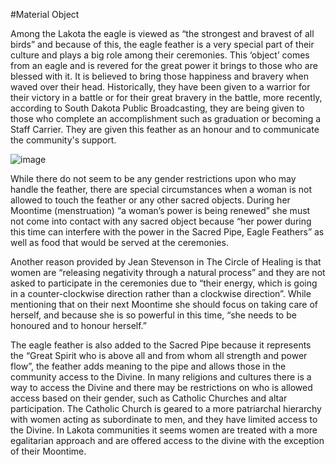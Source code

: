 

#Material Object

Among the Lakota the eagle is viewed as “the strongest and bravest of all birds” and because of this, the eagle feather is a very special part of their culture and plays a big role among their ceremonies. This ‘object’ comes from an eagle and is revered for the great power it brings to those who are blessed with it. It is believed to bring those happiness and bravery when waved over their head. Historically, they have been given to a warrior for their victory in a battle or for their great bravery in the battle, more recently, according to South Dakota Public Broadcasting, they are being given to those who complete an accomplishment such as graduation or becoming a Staff Carrier. They are given this feather as an honour and to communicate the community's support.

![image](https://github.com/user-attachments/assets/0922de76-2cd6-4303-a5d1-581877c8b57b)


While there do not seem to be any gender restrictions upon who may handle the feather, there are special circumstances when a woman is not allowed to touch the feather or any other sacred objects. During her Moontime (menstruation) “a woman’s power is being renewed” she must not come into contact with any sacred object because “her power during this time can interfere with the power in the Sacred Pipe, Eagle Feathers” as well as food that would be served at the ceremonies.

Another reason provided by Jean Stevenson in The Circle of Healing is that women are “releasing negativity through a natural process” and they are not asked to participate in the ceremonies due to “their energy, which is going in a counter-clockwise direction rather than a clockwise direction”. While mentioning that on their next Moontime she should focus on taking care of herself, and because she is so powerful in this time, “she needs to be honoured and to honour herself.”  

The eagle feather is also added to the Sacred Pipe because it represents the “Great Spirit who is above all and from whom all strength and power flow”, the feather adds meaning to the pipe and allows those in the community access to the Divine. In many religions and cultures there is a way to access the Divine and there may be restrictions on who is allowed access based on their gender, such as Catholic Churches and altar participation. The Catholic Church is geared to a more patriarchal hierarchy with women acting as subordinate to men, and they have limited access to the Divine. In Lakota communities it seems women are treated with a more egalitarian approach and are offered access to the divine with the exception of their Moontime.  
